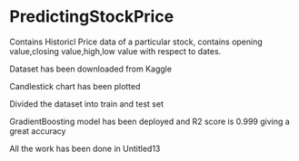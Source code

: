 # PredictingStockPrice
Contains Historicl Price data of a particular stock, contains opening value,closing value,high,low value with respect to dates.

Dataset has been downloaded from Kaggle

Candlestick chart has been plotted

Divided the dataset into train and test set

GradientBoosting model has been deployed and R2 score is 0.999 giving a great accuracy

All the work has been done in Untitled13
